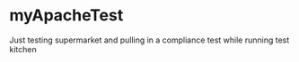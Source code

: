 # myApacheTest
Just testing supermarket and pulling in a compliance test while running test kitchen
